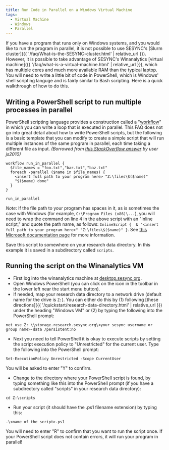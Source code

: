 ```yaml
---
title: Run Code in Parallel on a Windows Virtual Machine
tags:
  - Virtual Machine
  - Windows
  - Parallel
---
```


If you have a program that runs only on Windows systems, and you would like to run the program in parallel, it is not possible to use SESYNC's [Slurm cluster]({{ '/faq/What-is-the-SESYNC-cluster.html' | relative_url }}). However, it is possible to take advantage of SESYNC's Winanalytics [virtual machine]({{ '/faq/what-is-a-virtual-machine.html' | relative_url }}), which has multiple cores and much more available RAM than the typical laptop. You will need to write a little bit of code in PowerShell, which is Windows' shell scripting languge and is fairly similar to Bash scripting. Here is a quick walkthrough of how to do this.

## Writing a PowerShell script to run multiple processes in parallel

PowerShell scripting language provides a construction called a "[workflow](https://docs.microsoft.com/en-us/previous-versions/windows/it-pro/windows-server-2012-R2-and-2012/jj134242(v=ws.11)?redirectedfrom=MSDN)" in which you can write a loop that is executed in parallel. This FAQ does not go into great detail about how to write PowerShell scripts, but the following is a basic template that you can modify to create a simple script that will run multiple instances of the same program in parallel, each time taking a different file as input. *(Borrowed from [this StackOverflow answer](https://stackoverflow.com/a/56963199/2854608) by user js2010)*

```
workflow run_in_parallel {
  $file_names = "foo.txt","bar.txt","baz.txt"
  foreach -parallel ($name in $file_names) { 
    <insert full path to your program here> "Z:\files\$($name)" 
    "$($name) done" 
  }
}

run_in_parallel

```

*Note*: If the file path to your program has spaces in it, as is sometimes the case with Windows (for example, `C:\Program Files (x86)\...`), you will need to wrap the command on line 4 in the above script with an "inline script," and quote the path name, as follows: `InlineScript {  & "<insert full path to your program here>" "Z:\files\$($name)" }`. See [this Microsoft documentation page](https://docs.microsoft.com/en-us/powershell/module/psworkflow/about/about_inlinescript?view=powershell-5.1) for more information.

Save this script to somewhere on your research data directory. In this example it is saved in a subdirectory called `scripts`.

## Running the script on the Winanalytics VM

- First log into the winanalytics machine at [desktop.sesync.org](https://desktop.sesync.org).
- Open Windows PowerShell (you can click on the icon in the toolbar in the lower left near the start menu button).
- If needed, map your research data directory to a network drive (default name for the drive is `Z:`). You can either do this by (1) following [these directions]({{ '/quickstart/research-data-directory.html' | relative_url }}) under the heading "Windows VM" or (2) by typing the following into the PowerShell prompt: 

```
net use Z: \\storage.research.sesync.org\<your sesync username or group name>-data /persistent:no 
```

- Next you need to tell PowerShell it is okay to execute scripts by setting the script execution policy to "Unrestricted" for the current user. Type the following into the PowerShell prompt:

```
Set-ExecutionPolicy Unrestricted -Scope CurrentUser
```

You will be asked to enter "Y" to confirm.

- Change to the directory where your PowerShell script is found, by typing something like this into the PowerShell prompt  (if you have a subdirectory called "scripts" in your research data directory):

```
cd Z:\scripts
```

- Run your script (it should have the .ps1 filename extension) by typing this:

```
.\<name of the script>.ps1
```

You will need to enter "R" to confirm that you want to run the script once. If your PowerShell script does not contain errors, it will run your program in parallel!

